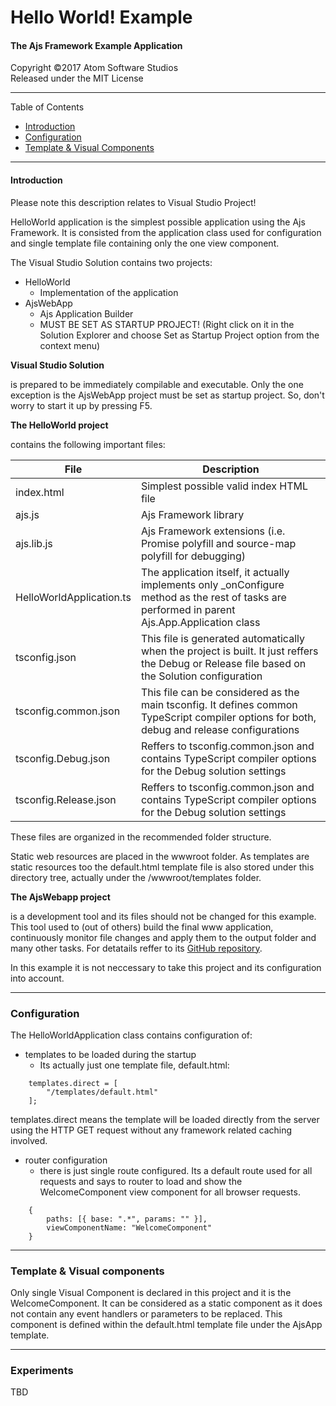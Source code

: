 # Hello World! Example
#### The Ajs Framework Example Application

Copyright &copy;2017 Atom Software Studios<br>
Released under the MIT License

---

Table of Contents

- [Introduction](#introduction)
- [Configuration](#configuration)
- [Template & Visual Components](#template-visual-components)

---

#### Introduction

Please note this description relates to Visual Studio Project!

HelloWorld application is the simplest possible application using the Ajs Framework. It is consisted from the
application class used for configuration and single template file containing only the one view component.

The Visual Studio Solution contains two projects:
- HelloWorld
  - Implementation of the application
- AjsWebApp
  - Ajs Application Builder
  - MUST BE SET AS STARTUP PROJECT! (Right click on it in the Solution Explorer and choose Set as Startup Project option from the context menu)

**Visual Studio Solution**

is prepared to be immediately compilable and executable. Only the one exception is the AjsWebApp project must be
set as startup project. So, don't worry to start it up by pressing F5.

**The HelloWorld project**

contains the following important files:

File                     | Description
-----------------------  | -----------
index.html               | Simplest possible valid index HTML file
ajs.js                   | Ajs Framework library
ajs.lib.js               | Ajs Framework extensions (i.e. Promise polyfill and source-map polyfill for debugging)
HelloWorldApplication.ts | The application itself, it actually implements only _onConfigure method as the rest of tasks are performed in parent Ajs.App.Application class
tsconfig.json            | This file is generated automatically when the project is built. It just reffers the Debug or Release file based on the Solution configuration
tsconfig.common.json     | This file can be considered as the main tsconfig. It defines common TypeScript compiler options for both, debug and release configurations
tsconfig.Debug.json      | Reffers to tsconfig.common.json and contains TypeScript compiler options for the Debug solution settings
tsconfig.Release.json    | Reffers to tsconfig.common.json and contains TypeScript compiler options for the Debug solution settings

These files are organized in the recommended folder structure.

Static web resources are placed in the wwwroot folder. As templates are static resources too the default.html template file is also
stored under this directory tree, actually under the /wwwroot/templates folder.

**The AjsWebapp project**

is a development tool and its files should not be changed for this example.
This tool used to (out of others) build the final www application, continuously monitor file changes and apply them to the
output folder and many other tasks. For detatails reffer to its [GitHub repository](https://github.com/atomsoftwarestudios/AjsWebApp).

In this example it is not neccessary to take this project and its configuration into account.

---

### Configuration

The HelloWorldApplication class contains configuration of:

- templates to be loaded during the startup
  - Its actually just one template file, default.html:

```
    templates.direct = [
        "/templates/default.html"
    ];
```

templates.direct means the template will be loaded directly from the server using the HTTP GET request without any
framework related caching involved.

- router configuration
  - there is just single route configured. Its a default route used for all requests and says to router to load and show the
WelcomeComponent view component for all browser requests.

```
    {
        paths: [{ base: ".*", params: "" }],
        viewComponentName: "WelcomeComponent"
    }
```

---

### Template & Visual components

Only single Visual Component is declared in this project and it is the WelcomeComponent. It can be considered as a static
component as it does not contain any event handlers or parameters to be replaced. This component is defined within the
default.html template file under the AjsApp template.

---

### Experiments

TBD